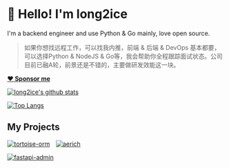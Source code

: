 # 👋 Hello! I'm long2ice

I'm a backend engineer and use Python & Go mainly, love open source.

> 如果你想找远程工作，可以找我内推，前端 & 后端 & DevOps 基本都要，可以选择Python & NodeJS & Go等，我会帮助你全程跟踪面试状态。公司目前已融A轮，前景还是不错的，主要做研发效能这一块。

**[:heart: Sponsor me](https://sponsor.long2ice.io)**

[![long2ice's github stats](https://github-readme-stats.vercel.app/api?username=long2ice&show_icons=true)](https://github.com/long2ice/long2ice)

[![Top Langs](https://github-readme-stats.vercel.app/api/top-langs/?username=long2ice&layout=compact&card_width=445)](https://github.com/long2ice/long2ice)

## My Projects

[![tortoise-orm](https://github-readme-stats.vercel.app/api/pin/?username=tortoise&repo=tortoise-orm)](https://github.com/tortoise/tortoise-orm)&emsp;[![aerich](https://github-readme-stats.vercel.app/api/pin/?username=tortoise&repo=aerich)](https://github.com/tortoise/aerich)

[![fastapi-admin](https://github-readme-stats.vercel.app/api/pin/?username=fastapi-admin&repo=fastapi-admin)](https://github.com/fastapi-admin/fastapi-admin)&emsp;

